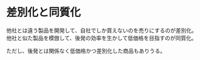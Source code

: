 # 差別化と同質化

他社とは違う製品を開発して、自社でしか買えないのを売りにするのが差別化。
他社と似た製品を模倣して、後発の効率を生かして低価格を目指すのが同質化。

ただし、後発とは関係なく低価格かつ差別化した商品もありうる。
